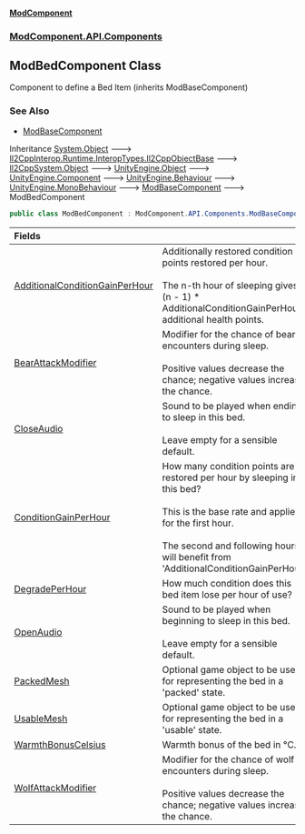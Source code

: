 #### [ModComponent](index.md 'index')
### [ModComponent.API.Components](index.md#ModComponent.API.Components 'ModComponent.API.Components')

## ModBedComponent Class

Component to define a Bed Item (inherits ModBaseComponent)

### See Also
- [ModBaseComponent](ModBaseComponent.md 'ModComponent.API.Components.ModBaseComponent')

Inheritance [System.Object](https://docs.microsoft.com/en-us/dotnet/api/System.Object 'System.Object') &#129106; [Il2CppInterop.Runtime.InteropTypes.Il2CppObjectBase](https://docs.microsoft.com/en-us/dotnet/api/Il2CppInterop.Runtime.InteropTypes.Il2CppObjectBase 'Il2CppInterop.Runtime.InteropTypes.Il2CppObjectBase') &#129106; [Il2CppSystem.Object](https://docs.microsoft.com/en-us/dotnet/api/Il2CppSystem.Object 'Il2CppSystem.Object') &#129106; [UnityEngine.Object](https://docs.microsoft.com/en-us/dotnet/api/UnityEngine.Object 'UnityEngine.Object') &#129106; [UnityEngine.Component](https://docs.microsoft.com/en-us/dotnet/api/UnityEngine.Component 'UnityEngine.Component') &#129106; [UnityEngine.Behaviour](https://docs.microsoft.com/en-us/dotnet/api/UnityEngine.Behaviour 'UnityEngine.Behaviour') &#129106; [UnityEngine.MonoBehaviour](https://docs.microsoft.com/en-us/dotnet/api/UnityEngine.MonoBehaviour 'UnityEngine.MonoBehaviour') &#129106; [ModBaseComponent](ModBaseComponent.md 'ModComponent.API.Components.ModBaseComponent') &#129106; ModBedComponent

```csharp
public class ModBedComponent : ModComponent.API.Components.ModBaseComponent
```

| Fields | |
| :--- | :--- |
| [AdditionalConditionGainPerHour](ModBedComponent.AdditionalConditionGainPerHour.md 'ModComponent.API.Components.ModBedComponent.AdditionalConditionGainPerHour') | Additionally restored condition points restored per hour.<br/><br/>The n-th hour of sleeping gives (n - 1) * AdditionalConditionGainPerHour additional health points. |
| [BearAttackModifier](ModBedComponent.BearAttackModifier.md 'ModComponent.API.Components.ModBedComponent.BearAttackModifier') | Modifier for the chance of bear encounters during sleep. <br/><br/>Positive values decrease the chance; negative values increase the chance. |
| [CloseAudio](ModBedComponent.CloseAudio.md 'ModComponent.API.Components.ModBedComponent.CloseAudio') | Sound to be played when ending to sleep in this bed. <br/><br/>Leave empty for a sensible default. |
| [ConditionGainPerHour](ModBedComponent.ConditionGainPerHour.md 'ModComponent.API.Components.ModBedComponent.ConditionGainPerHour') | How many condition points are restored per hour by sleeping in this bed?<br/><br/>This is the base rate and applied for the first hour.<br/><br/>The second and following hours will benefit from 'AdditionalConditionGainPerHour'. |
| [DegradePerHour](ModBedComponent.DegradePerHour.md 'ModComponent.API.Components.ModBedComponent.DegradePerHour') | How much condition does this bed item lose per hour of use? |
| [OpenAudio](ModBedComponent.OpenAudio.md 'ModComponent.API.Components.ModBedComponent.OpenAudio') | Sound to be played when beginning to sleep in this bed. <br/><br/>Leave empty for a sensible default. |
| [PackedMesh](ModBedComponent.PackedMesh.md 'ModComponent.API.Components.ModBedComponent.PackedMesh') | Optional game object to be used for representing the bed in a 'packed' state. |
| [UsableMesh](ModBedComponent.UsableMesh.md 'ModComponent.API.Components.ModBedComponent.UsableMesh') | Optional game object to be used for representing the bed in a 'usable' state. |
| [WarmthBonusCelsius](ModBedComponent.WarmthBonusCelsius.md 'ModComponent.API.Components.ModBedComponent.WarmthBonusCelsius') | Warmth bonus of the bed in °C. |
| [WolfAttackModifier](ModBedComponent.WolfAttackModifier.md 'ModComponent.API.Components.ModBedComponent.WolfAttackModifier') | Modifier for the chance of wolf encounters during sleep. <br/><br/>Positive values decrease the chance; negative values increase the chance. |
